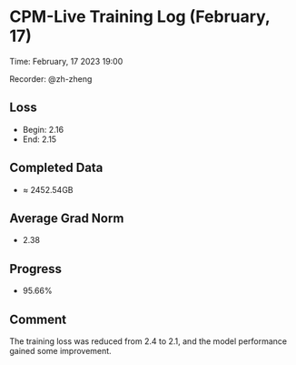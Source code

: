 
# CPM-Live Training Log (February, 17)

Time: February, 17 2023 19:00

Recorder: @zh-zheng

## Loss
- Begin: 2.16
- End: 2.15
	
## Completed Data
- $\approx$ 2452.54GB

## Average Grad Norm
- 2.38

## Progress
- 95.66%

## Comment

The training loss was reduced from 2.4 to 2.1, and the model performance gained some improvement.
